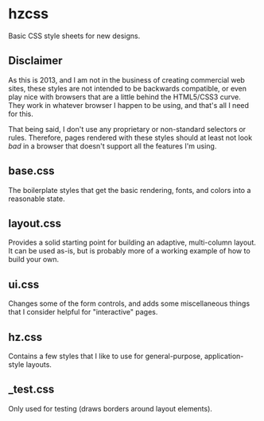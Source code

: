 hzcss
=====

Basic CSS style sheets for new designs.

Disclaimer
----------

As this is 2013, and I am not in the business of creating commercial web sites,
these styles are not intended to be backwards compatible, or even play nice
with browsers that are a little behind the HTML5/CSS3 curve.  They work in
whatever browser I happen to be using, and that's all I need for this.

That being said, I don't use any proprietary or non-standard selectors or
rules.  Therefore, pages rendered with these styles should at least not look
_bad_ in a browser that doesn't support all the features I'm using.

base.css
--------

The boilerplate styles that get the basic rendering, fonts, and colors into a
reasonable state.

layout.css
----------

Provides a solid starting point for building an adaptive, multi-column layout.
It can be used as-is, but is probably more of a working example of how to
build your own.

ui.css
------

Changes some of the form controls, and adds some miscellaneous things that I
consider helpful for "interactive" pages.

hz.css
------

Contains a few styles that I like to use for general-purpose, application-style
layouts.

\_test.css
---------

Only used for testing (draws borders around layout elements).
